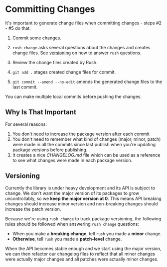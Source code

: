# Committing Changes

It's important to generate change files when committing changes -
steps #2 - #5 do that.

1. Commit some changes.

2. `rush change` asks several questions about the changes and creates change files.
See [versioning](#versioning) on how to answer `rush` questions.

3. Review the change files created by Rush.

4. `git add .` stages created change files for commit.

5. `git commit --amend --no-edit` amends the generated change files to the last commit.

You can make multiple local commits before pushing the changes.

## Why Is That Important

For several reasons:
1. You don't need to increase the package version after each commit
2. You don't need to remember what kind of changes (major, minor, patch)
were made in all the commits since last publish when you're updating
package versions before publishing.
3. It creates a nice *CHANGELOG.md* file which can be used as a reference
to see what changes were made in each package version.

## Versioning

Currently the library is under heavy development and its API is subject to
change. We don't want the major version of its packages to grow uncontrollably,
so we **keep the major version at 0**. This means API breaking changes should
increase minor version and non-breaking changes should increase the patch version.

Because we're using `rush change` to track package versioning, the following rules
should be followed when answering `rush change` questions:
- When you make a **breaking change**, tell `rush` you made a **minor** change.
- **Otherwise**, tell `rush` you made a **patch-level** change.

When the API becomes stable enough and we start using the major version, we can
then refactor our changelog files to reflect that all minor changes were actually
major changes and all patches were actually minor changes.
